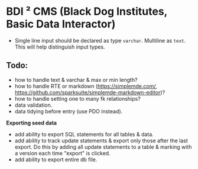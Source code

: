 # BDI ² CMS (Black Dog Institutes, Basic Data Interactor)

* Single line input should be declared as type `varchar`. Multiline as `text`. This will help distinguish input types.

## Todo:
* how to handle text & varchar & max or min length?
* how to handle RTE or markdown (https://simplemde.com/, https://github.com/sparksuite/simplemde-markdown-editor)?
* how to handle setting one to many fk relationships?
* data validation.
* data tidying before entry (use PDO instead).

**Exporting seed data**
* add ability to export SQL statements for all tables & data.
* add ability to track update statements & export only those after the last export. Do this by adding all update statements to a table & marking with a version each time "export" is clicked.
* add ability to export entire db file.

